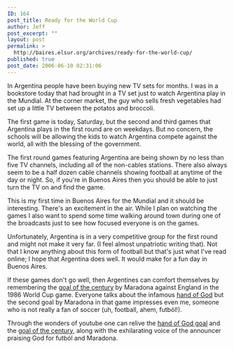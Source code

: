 ```yaml
---
ID: 164
post_title: Ready for the World Cup
author: Jeff
post_excerpt: ""
layout: post
permalink: >
  http://baires.elsur.org/archives/ready-for-the-world-cup/
published: true
post_date: 2006-06-10 02:31:06
---
```

In Argentina people have been buying new TV sets for months. I was in a bookstore today that had brought in a TV set just to watch Argentina play in the Mundial. At the corner market, the guy who sells fresh vegetables had set up a little TV between the potatos and broccoli. 

The first game is today, Saturday, but the second and third games that Argentina plays in the first round are on weekdays. But no concern, the schools will be allowing the kids to watch  Argentina compete against the world, all with the blessing of the government. 

The first round games featuring Argentina are being shown by no less than five TV channels, including all of the non-cables stations. There also always seem to be a half dozen cable channels showing football at anytime of the day or night. So, if you're in Buenos Aires then you should  be able to just turn the TV on and find the game.

This is my first time in Buenos Aires for the Mundial and it should be interesting. There's an excitement in the air. While I plan on watching the games I also want to spend some time walking around town during one of the broadcasts just to see how focused everyone is on the games. 

Unfortunately, Argentina is in a very competitive group for the first round and might not make it very far. (I feel almost unpatriotic writing that). Not that I know anything about this form of football but that's just what I've read online; I hope that Argentina does well. It would make for a  fun day in Buenos Aires.

If these games don't go well, then Argentines can comfort themselves by remembering the <a href="http://en.wikipedia.org/wiki/Goal_of_the_Century">goal of the century</a> by Maradona against England in the 1986 World Cup game. Everyone talks about the infamous <a href="http://en.wikipedia.org/wiki/Hand_of_God_goal">hand of God</a> but the second goal by Maradona in that game impresses even me, someone who is not really a fan of soccer (uh, football, ahem, futból!). 

Through the wonders of youtube one can relive the <a href="http://www.youtube.com/watch?v=PuxHFPjxYOg">hand of God goal</a> and the <a href="http://www.youtube.com/watch?v=izl-oDZP1TM">goal of the century</a>, along with the exhilarating voice of the announcer praising God  for futból and Maradona.  

<object width="425" height="350"><param name="movie" value="http://www.youtube.com/v/izl-oDZP1TM"></param><embed src="http://www.youtube.com/v/izl-oDZP1TM" type="application/x-shockwave-flash" width="425" height="350"></embed></object>